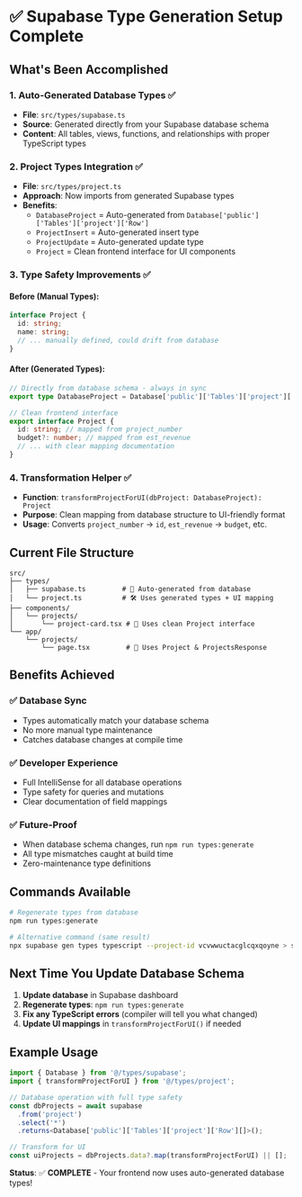 # ✅ Supabase Type Generation Setup Complete

## What's Been Accomplished

### 1. **Auto-Generated Database Types** ✅
- **File**: `src/types/supabase.ts`
- **Source**: Generated directly from your Supabase database schema
- **Content**: All tables, views, functions, and relationships with proper TypeScript types

### 2. **Project Types Integration** ✅
- **File**: `src/types/project.ts`
- **Approach**: Now imports from generated Supabase types
- **Benefits**: 
  - `DatabaseProject` = Auto-generated from `Database['public']['Tables']['project']['Row']`
  - `ProjectInsert` = Auto-generated insert type
  - `ProjectUpdate` = Auto-generated update type
  - `Project` = Clean frontend interface for UI components

### 3. **Type Safety Improvements** ✅

#### Before (Manual Types):
```typescript
interface Project {
  id: string;
  name: string;
  // ... manually defined, could drift from database
}
```

#### After (Generated Types):
```typescript
// Directly from database schema - always in sync
export type DatabaseProject = Database['public']['Tables']['project']['Row'];

// Clean frontend interface
export interface Project {
  id: string; // mapped from project_number
  budget?: number; // mapped from est_revenue
  // ... with clear mapping documentation
}
```

### 4. **Transformation Helper** ✅
- **Function**: `transformProjectForUI(dbProject: DatabaseProject): Project`
- **Purpose**: Clean mapping from database structure to UI-friendly format
- **Usage**: Converts `project_number` → `id`, `est_revenue` → `budget`, etc.

## Current File Structure

```
src/
├── types/
│   ├── supabase.ts         # 🤖 Auto-generated from database
│   └── project.ts          # 🛠️ Uses generated types + UI mapping
├── components/
│   └── projects/
│       └── project-card.tsx # 🎨 Uses clean Project interface
└── app/
    └── projects/
        └── page.tsx         # 📱 Uses Project & ProjectsResponse
```

## Benefits Achieved

### ✅ **Database Sync**
- Types automatically match your database schema
- No more manual type maintenance
- Catches database changes at compile time

### ✅ **Developer Experience**
- Full IntelliSense for all database operations
- Type safety for queries and mutations
- Clear documentation of field mappings

### ✅ **Future-Proof**
- When database schema changes, run `npm run types:generate`
- All type mismatches caught at build time
- Zero-maintenance type definitions

## Commands Available

```bash
# Regenerate types from database
npm run types:generate

# Alternative command (same result)
npx supabase gen types typescript --project-id vcvwwuctacglcqxqoyne > src/types/supabase.ts
```

## Next Time You Update Database Schema

1. **Update database** in Supabase dashboard
2. **Regenerate types**: `npm run types:generate`
3. **Fix any TypeScript errors** (compiler will tell you what changed)
4. **Update UI mappings** in `transformProjectForUI()` if needed

## Example Usage

```typescript
import { Database } from '@/types/supabase';
import { transformProjectForUI } from '@/types/project';

// Database operation with full type safety
const dbProjects = await supabase
  .from('project')
  .select('*')
  .returns<Database['public']['Tables']['project']['Row'][]>();

// Transform for UI
const uiProjects = dbProjects.data?.map(transformProjectForUI) || [];
```

**Status**: ✅ **COMPLETE** - Your frontend now uses auto-generated database types!